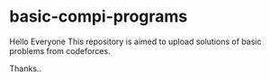 # basic-compi-programs

Hello Everyone 
This repository is aimed to upload solutions of basic problems from codeforces.

Thanks..
